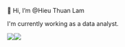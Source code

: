👋 Hi, I’m @Hieu Thuan Lam

I'm currently working as a data analyst.



[![](https://raw.githubusercontent.com/hieulam1312/github-profile-summary-cards-example/master/profile-summary-card-output/nord_bright/0-profile-details.svg)](https://github.com/hieulam1312/github-profile-summary-cards)[![](https://raw.githubusercontent.com/hieulam1312/github-profile-summary-cards-example/master/profile-summary-card-output/nord_bright/1-repos-per-language.svg)](https://github.com/hieulam1312/github-profile-summary-cards)
